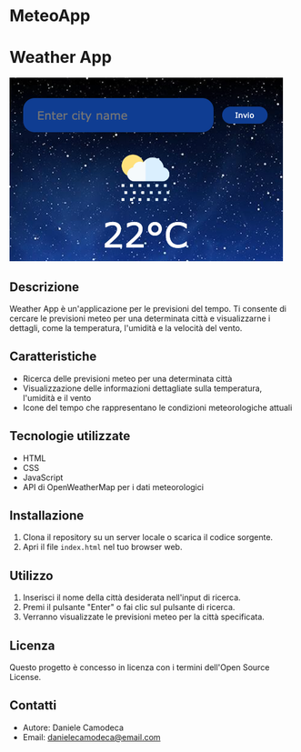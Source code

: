 # MeteoApp
# Weather App

![Weather App](./Immagini/cover.png)

## Descrizione
Weather App è un'applicazione per le previsioni del tempo. Ti consente di cercare le previsioni meteo per una determinata città e visualizzarne i dettagli, come la temperatura, l'umidità e la velocità del vento.

## Caratteristiche
- Ricerca delle previsioni meteo per una determinata città
- Visualizzazione delle informazioni dettagliate sulla temperatura, l'umidità e il vento
- Icone del tempo che rappresentano le condizioni meteorologiche attuali

## Tecnologie utilizzate
- HTML
- CSS
- JavaScript
- API di OpenWeatherMap per i dati meteorologici

## Installazione
1. Clona il repository su un server locale o scarica il codice sorgente.
2. Apri il file `index.html` nel tuo browser web.

## Utilizzo
1. Inserisci il nome della città desiderata nell'input di ricerca.
2. Premi il pulsante "Enter" o fai clic sul pulsante di ricerca.
3. Verranno visualizzate le previsioni meteo per la città specificata.

## Licenza
Questo progetto è concesso in licenza con i termini dell'Open Source License.

## Contatti
- Autore: Daniele Camodeca
- Email: danielecamodeca@email.com


